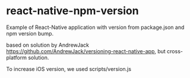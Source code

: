 # react-native-npm-version
Example of React-Native application with version from package.json and npm version bump.

based on solution by AndrewJack https://github.com/AndrewJack/versioning-react-native-app,
but cross-platform solution. 

To increase iOS version, we used scripts/version.js
